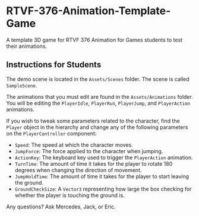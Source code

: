 # RTVF-376-Animation-Template-Game
 A template 3D game for RTVF 376 Animation for Games students to test their animations.

## Instructions for Students
The demo scene is located in the `Assets/Scenes` folder. The scene is called `SampleScene`.

The animations that you must edit are found in the `Assets/Animations` folder. You will be editing the `PlayerIdle`, 
`PlayerRun`, `PlayerJump`, and `PlayerAction` animations.

If you wish to tweak some parameters related to the character, find the `Player` object in the hierarchy and change 
any of the following parameters on the `PlayerController` component:
- `Speed`: The speed at which the character moves.
- `JumpForce`: The force applied to the character when jumping.
- `ActionKey`: The keyboard key used to trigger the `PlayerAction` animation.
- `TurnTime`: The amount of time it takes for the player to rotate 180 degrees when changing the direction of movement.
- `JumpHoldTime`: The amount of time it takes for the player to start leaving the ground.
- `GroundCheckSize`: A `Vector3` representing how large the box checking for whether the player is touching the ground is.

Any questions? Ask Mercedes, Jack, or Eric.
